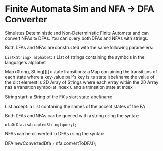# Finite Automata Sim and NFA -> DFA Converter
Simulates Deterministic and Non-Deterministic Finite Automata and can convert NFAs to DFAs. You can query both DFAs and NFAs with strings.

Both DFAs and NFAs are constructed with the same following parameters:

```List<String> alphabet```:                      a List of strings containing the symbols in the language's alphabet
  
Map<String, String[][]> stateTransitions:   a Map containing the transitions of each state where a key-value pair's key is its state label/name the value of the dict element is 2D Array of Strings where each Array within the 2D Array has a transition symbol at index 0 and a transition state at index 1

String start:                               a String of the FA's start state label/name

List<String> accept:                        a List containing the names of the accept states of the FA
  
  
  
Both DFAs and NFAs can be queried with a string using the syntax:
```
nfaOrDfa.isAcceptedString(query);
```

NFAs can be converted to DFAs using the syntax:

DFA newConvertedDfa = nfa.convertToDFA();
